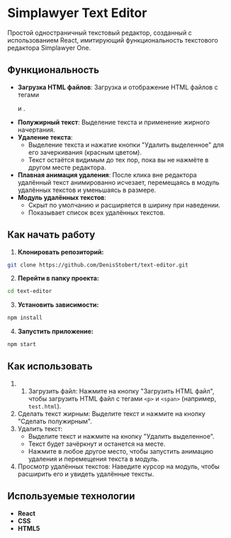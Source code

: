 # Simplawyer Text Editor

Простой одностраничный текстовый редактор, созданный с использованием React, имитирующий функциональность текстового редактора Simplawyer One.

## Функциональность

- **Загрузка HTML файлов**: Загрузка и отображение HTML файлов с тегами <p> и <span>.
- **Полужирный текст**: Выделение текста и применение жирного начертания.
- **Удаление текста**: 
  - Выделение текста и нажатие кнопки "Удалить выделенное" для его зачеркивания (красным цветом).
  - Текст остаётся видимым до тех пор, пока вы не нажмёте в другом месте редактора.
- **Плавная анимация удаления**: После клика вне редактора удалённый текст анимированно исчезает, перемещаясь в модуль удалённых текстов и уменьшаясь в размере.
- **Модуль удалённых текстов**: 
  - Скрыт по умолчанию и расширяется в ширину при наведении.
  - Показывает список всех удалённых текстов.

## Как начать работу

1. **Клонировать репозиторий:**
```bash
git clone https://github.com/DenisStobert/text-editor.git
```

2. **Перейти в папку проекта:**
```bash
cd text-editor
```

3. **Установить зависимости:**
```bash
npm install
```

4. **Запустить приложение:**
```bash
npm start
```

## Как использовать

1. 1. Загрузить файл: Нажмите на кнопку "Загрузить HTML файл", чтобы загрузить HTML файл с тегами `<p>` и `<span>` (например, `test.html`).
2. Сделать текст жирным: Выделите текст и нажмите на кнопку "Сделать полужирным".
3. Удалить текст:
    - Выделите текст и нажмите на кнопку "Удалить выделенное".
    - Текст будет зачёркнут и останется на месте.
    - Нажмите в любое другое место, чтобы запустить анимацию удаления и перемещения текста в модуль.
4. Просмотр удалённых текстов: Наведите курсор на модуль, чтобы расширить его и увидеть удалённые тексты.

## Используемые технологии

- **React**
- **CSS**
- **HTML5**